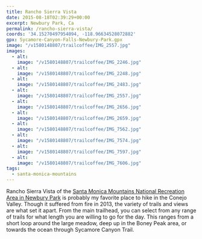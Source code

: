 ```yaml
---
title: Rancho Sierra Vista
date: 2015-08-18T02:39:29+00:00
excerpt: Newbury Park, Ca
permalink: /rancho-sierra-vista/
coords: '34.15270497954094, -118.96634528072882'
gpx: Sycamore-Canyon-Falls-Newbury-Park.gpx
image: "/v1580148807/trailcoffee/IMG_2557.jpg"
images:
  - alt: 
    image: "/v1580148807/trailcoffee/IMG_2246.jpg"
  - alt: 
    image: "/v1580148807/trailcoffee/IMG_2248.jpg"
  - alt: 
    image: "/v1580148807/trailcoffee/IMG_2483.jpg"
  - alt: 
    image: "/v1580148807/trailcoffee/IMG_2557.jpg"
  - alt: 
    image: "/v1580148807/trailcoffee/IMG_2656.jpg"
  - alt: 
    image: "/v1580148807/trailcoffee/IMG_2659.jpg"
  - alt: 
    image: "/v1580148807/trailcoffee/IMG_7562.jpg"
  - alt: 
    image: "/v1580148807/trailcoffee/IMG_7574.jpg"
  - alt: 
    image: "/v1580148807/trailcoffee/IMG_7597.jpg"
  - alt: 
    image: "/v1580148807/trailcoffee/IMG_7606.jpg"
tags:
  - santa-monica-mountains
---
```

Rancho Sierra Vista of the <a href="http://www.nps.gov/samo/planyourvisit/Rancho-Sierra-Vista.htm">Santa Monica Mountains National Recreation Area in Newbury Park</a> is probably my favorite place to hike in the Conejo Valley. Though it suffered from fire in 2013, the variety of trails and views are what set it apart. From the main trailhead, you can select from any range of trails for what length you are willing to go for the day. This ranges from a short loop around the large meadow, deep up in the Boney Peak area, or towards the ocean through Sycamore Canyon Trail.



